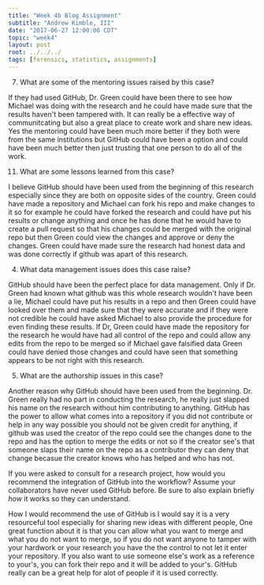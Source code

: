 ```yaml
---
title: "Week 4b Blog Assignment"
subtitle: "Andrew Kimble, III"
date: "2017-06-27 12:00:00 CDT"
topic: "week4"
layout: post
root: ../../../
tags: [forensics, statistics, assignments]
---
```

 


7. What are some of the mentoring issues raised by this case?

 If they had used GitHub, Dr. Green could have been there to see how Michael was doing with the research and he could have made sure that the results haven't been tampered with. It can really be a effective way of communitcating but also a great place to create work and share new ideas. Yes the mentoring could have been much more better if they both were from the same institutions but GitHub could have been a option and could have been much better then just trusting that one person to do all of the work.


11. What are some lessons learned from this case?

 I believe GitHub should have been used from the beginning of this research especially since they are both on opposite sides of the country. Green could have made a repository and Michael can fork his repo and make changes to it so for example he could have forked the research and could have put his results or change anything and once he has done that he would have to create a pull request so that his changes could be merged with the original repo but then Green could view the changes and approve or deny the changes. Green could have made sure the research had honest data and was done correctly if github was apart of this research.


4. What data management issues does this case raise?

GitHub should have been the perfect place for data management. Only if Dr. Green had known what github was this whole research wouldn't have been a lie, Michael could have put his results in a repo and then Green could have looked over them and made sure that they were accurate and if they were not credible he could have asked Michael to also provide the procedure for even finding these results. If Dr, Green could have made the repository for the research he would have had all control of the repo and could allow any edits from the repo to be merged so if Michael gave falsified data Green could have denied those changes and could have seen that something appears to be not right with this research.


5. What are the authorship issues in this case?

Another reason why GitHub should have been used from the beginning. Dr. Green really had no part in conducting the research, he really just slapped his name on the research without him contributing to anything. GitHub has the power to allow what comes into a repository if you did not contribute or help in any way possible you should not be given credit for anything, if github was used the creator of the repo could see the changes done to the repo and has the option to merge the edits or not so if the creator see's that someone slaps their name on the repo as a contributor they can deny that change becasue the creator knows who has helped and who has not.


If you were asked to consult for a research project, how would you recommend the integration of GitHub into the workflow? Assume your collaborators have never used GitHub before. Be sure to also explain briefly *how* it works so they can understand.


How I would recommend the use of GitHub is I would say it is a very resourceful tool especially for sharing new ideas with different people, One great function about it is that you can allow what you want to merge and what you do not want to merge, so if you do not want anyone to tamper with your hardwork or your research you have the the control to not let it enter your repository. If you also want to use someone else's work as a reference to your's, you can fork their repo and it will be added to your's. GitHub really can be a great help for alot of people if it is used correctly.


 
